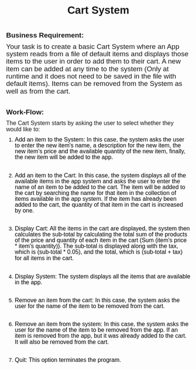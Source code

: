 <div aria-label="Question Content" class="challenge-text hrx-version ck_table-wrap fadeinContent" style="min-height:100px;"><p style="margin-top:0in;margin-right:0in;margin-left:0in;line-height:normal;font-size:15px;font-family:&quot;Calibri&quot;,sans-serif;text-align:center;"><strong><span style="font-size:29px;">Cart System</span></strong></p>
<p style="margin-top:0in;margin-right:0in;margin-bottom:8.0pt;margin-left:0in;line-height:107%;font-size:15px;font-family:&quot;Calibri&quot;,sans-serif;"><br>

<p style="margin-top:0in;margin-right:0in;margin-bottom:8.0pt;margin-left:0in;line-height:107%;font-size:15px;font-family:&quot;Calibri&quot;,sans-serif;"><strong><span style="font-size:19px;line-height:107%;">Business Requirement:</span></strong><span style="font-size:19px;line-height:107%;">&nbsp;</span></p>

<p style="margin-top:0in;margin-right:0in;margin-bottom:8.0pt;margin-left:0in;line-height:107%;font-size:15px;font-family:&quot;Calibri&quot;,sans-serif;"><span style="font-size:19px;line-height:107%;">Your task is to create a basic Cart System where an App system reads from a file of default items and displays those items to the user in order to add them to their cart. A new item can be added at any time to the system (Only at runtime and it does not need to be saved in the file with default items). Items can be removed from the System as well as from the cart.</span></p>

<p style="margin-top:0in;margin-right:0in;margin-bottom:8.0pt;margin-left:0in;line-height:107%;font-size:15px;font-family:&quot;Calibri&quot;,sans-serif;">&nbsp;</p>

<p style="margin-top:0in;margin-right:0in;margin-bottom:8.0pt;margin-left:0in;line-height:107%;font-size:15px;font-family:&quot;Calibri&quot;,sans-serif;"><strong><span style="font-size:19px;line-height:107%;">Work-Flow:</span></strong></p>

<p style="margin-top:0in;margin-right:0in;margin-bottom:8.0pt;margin-left:0in;line-height:107%;font-size:15px;font-family:&quot;Calibri&quot;,sans-serif;"><span style="font-size:16px;line-height:107%;">The Cart System starts by asking the user to select whether they would like to:</span></p>

<ol start="1" style="margin-bottom:0in;margin-top:0in;" type="1">
	<li style="margin-top:0in;margin-right:0in;margin-left:0in;line-height:107%;font-size:15px;font-family:&quot;Calibri&quot;,sans-serif;color:black;border:none;"><span style="font-size:16px;line-height:107%;color:windowtext;">Add an item to the System: In this case, the system asks the user to enter the new item's name, a description for the new item, the new item’s price and the available quantity of the new item, finally, the new item will be added to the app.</span></li>
</ol>

<p style="margin-top:0in;margin-right:0in;margin-left:0in;line-height:107%;font-size:15px;font-family:&quot;Calibri&quot;,sans-serif;border:none;"><span style="font-size:16px;line-height:107%;">&nbsp;</span></p>

<ol start="2" style="margin-bottom:0in;margin-top:0in;" type="1">
	<li style="margin-top:0in;margin-right:0in;margin-left:0in;line-height:107%;font-size:15px;font-family:&quot;Calibri&quot;,sans-serif;color:black;border:none;"><span style="font-size:16px;line-height:107%;color:windowtext;">Add an item to the Cart: In this case, the system displays all of the available items in the app system and asks the user to enter the name of an item to be added to the cart. The item will be added to the cart by searching the name for that item in the collection of items available in the app system. If the item has already been added to the cart, the quantity of that item in the cart is increased by one.</span></li>
</ol>

<p style="margin-top:0in;margin-right:0in;margin-left:0in;line-height:107%;font-size:15px;font-family:&quot;Calibri&quot;,sans-serif;border:none;"><span style="font-size:16px;line-height:107%;">&nbsp;</span></p>

<ol start="3" style="margin-bottom:0in;margin-top:0in;" type="1">
	<li style="margin-top:0in;margin-right:0in;margin-left:0in;line-height:107%;font-size:15px;font-family:&quot;Calibri&quot;,sans-serif;color:black;border:none;">
<span style="font-size:16px;line-height:107%;color:windowtext;">Display Cart: All the items in the cart are displayed, the system then calculates the sub-total by calculating the total sum of the products of the price and quantity of each item in the cart (Sum (item's price * item's quantity)). The sub-total is displayed along with the tax, which is (sub-total * 0.05), and the total, which is (sub-total + tax) for all items in the cart</span><span style="font-size:16px;line-height:107%;">.</span>
</li>
</ol>

<p style="margin-top:0in;margin-right:0in;margin-left:0in;line-height:107%;font-size:15px;font-family:&quot;Calibri&quot;,sans-serif;border:none;"><span style="font-size:16px;line-height:107%;color:black;">&nbsp;</span></p>

<ol start="4" style="margin-bottom:0in;margin-top:0in;" type="1">
	<li style="margin-top:0in;margin-right:0in;margin-left:0in;line-height:107%;font-size:15px;font-family:&quot;Calibri&quot;,sans-serif;color:black;border:none;"><span style="font-size:16px;line-height:107%;">Display System: The system displays all the items that are available in the app.</span></li>
</ol>

<p style="margin-top:0in;margin-right:0in;margin-left:0in;line-height:107%;font-size:15px;font-family:&quot;Calibri&quot;,sans-serif;border:none;"><span style="font-size:16px;line-height:107%;color:black;">&nbsp;</span></p>

<ol start="5" style="margin-bottom:0in;margin-top:0in;" type="1">
	<li style="margin-top:0in;margin-right:0in;margin-left:0in;line-height:107%;font-size:15px;font-family:&quot;Calibri&quot;,sans-serif;color:black;border:none;"><span style="font-size:16px;line-height:107%;">Remove an item from the cart: In this case, the system asks the user for the name of the item to be removed from the cart.</span></li>
</ol>

<p style="margin-top:0in;margin-right:0in;margin-left:0in;line-height:107%;font-size:15px;font-family:&quot;Calibri&quot;,sans-serif;border:none;"><span style="font-size:16px;line-height:107%;color:black;">&nbsp;</span></p>

<ol start="6" style="margin-bottom:0in;margin-top:0in;" type="1">
	<li style="margin-top:0in;margin-right:0in;margin-left:0in;line-height:107%;font-size:15px;font-family:&quot;Calibri&quot;,sans-serif;color:black;border:none;"><span style="font-size:16px;line-height:107%;">Remove an item from the system: In this case, the system asks the user for the name of the item to be removed from the app. If an item is removed from the app, but it was already added to the cart. It will also be removed from the cart.</span></li>
</ol>

<p style="margin-top:0in;margin-right:0in;margin-left:0in;line-height:107%;font-size:15px;font-family:&quot;Calibri&quot;,sans-serif;border:none;"><span style="font-size:16px;line-height:107%;color:black;">&nbsp;</span></p>

<ol start="7" style="margin-bottom:0in;margin-top:0in;" type="1">
	<li style="margin-top:0in;margin-right:0in;margin-left:0in;line-height:107%;font-size:15px;font-family:&quot;Calibri&quot;,sans-serif;color:black;border:none;"><span style="font-size:16px;line-height:107%;">Quit: This option terminates the program.</span></li>
</ol>

<p style="margin-top:0in;margin-right:0in;margin-bottom:8.0pt;margin-left:0in;line-height:107%;font-size:15px;font-family:&quot;Calibri&quot;,sans-serif;"><span style="font-size:16px;line-height:107%;">&nbsp;</span></p>

<p style="margin-top:0in;margin-right:0in;margin-bottom:8.0pt;margin-left:0in;line-height:107%;font-size:15px;font-family:&quot;Calibri&quot;,sans-serif;"><strong><span style="font-size:19px;line-height:107%;">&nbsp;</span></strong></p>

<p style="margin-top:0in;margin-right:0in;margin-bottom:8.0pt;margin-left:0in;line-height:107%;font-size:15px;font-family:&quot;Calibri&quot;,sans-serif;">&nbsp;</p>

